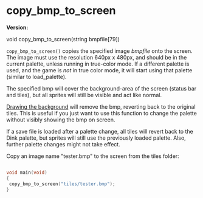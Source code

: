 # copy_bmp_to_screen

**Version:** <VersionInfo dink="1.05+" standalone />&nbsp;<VersionInfo freedink="" standalone />&nbsp;<VersionInfo dinkhd="" standalone />&nbsp;<VersionInfo yedink="" standalone />

<Prototype>void copy_bmp_to_screen(string bmpfile[79])</Prototype>

`copy_bmp_to_screen()` copies the specified image *bmpfile* onto the screen. The image must use the resolution 640px x 480px, and should be in the current palette, unless running in true-color mode. If a different palette is used, and the game is *not* in true color mode, it will start using that palette (similar to load_palette).

The specified bmp will cover the background-area of the screen (status bar and tiles), but all sprites will still be visible and act like normal.

[Drawing the background](./draw-background.md) will remove the bmp, reverting back to the original tiles. This is useful if you just want to use this function to change the palette without visibly showing the bmp on screen.

<VersionInfo dink="">

If a save file is loaded after a palette change, all tiles will revert back to the Dink palette, but sprites will still use the previously loaded palette. Also, further palette changes might not take effect.

</VersionInfo>


Copy an image name "tester.bmp" to the screen from the tiles folder:

```c

void main(void)
{
 copy_bmp_to_screen("tiles/tester.bmp");
}

```